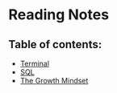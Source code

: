 # Reading Notes
## Table of contents:
- [Terminal](/readingNotes/Terminal.md)
- [SQL](/readingNotes/SQL.md)
- [The Growth Mindset](/readingNotes/GrowthMindset.md)
